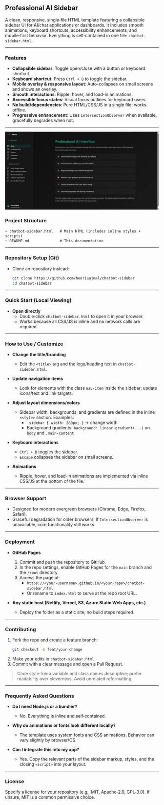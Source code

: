## Professional AI Sidebar

A clean, responsive, single‑file HTML template featuring a collapsible sidebar UI for AI/chat applications or dashboards. It includes smooth animations, keyboard shortcuts, accessibility enhancements, and mobile‑first behavior. Everything is self‑contained in one file: `chatbot-sidebar.html`.

---

### Features
- **Collapsible sidebar**: Toggle open/close with a button or keyboard shortcut.
- **Keyboard shortcut**: Press `Ctrl + B` to toggle the sidebar.
- **Mobile overlay & responsive layout**: Auto-collapses on small screens and shows an overlay.
- **Smooth interactions**: Ripple, hover, and load-in animations.
- **Accessible focus states**: Visual focus outlines for keyboard users.
- **No build/dependencies**: Pure HTML/CSS/JS in a single file; works offline.
- **Progressive enhancement**: Uses `IntersectionObserver` when available, gracefully degrades when not.

---

![alt text](https://github.com/hooriaajmal/chatbot-sidebar/blob/main/sidebar.png?raw=true)


### Project Structure
```
─ chatbot-sidebar.html   # Main HTML (includes inline styles + scripts)
─ README.md              # This documentation
```

---

### Repository Setup (Git)

- Clone an repository instead:
  ```bash
  git clone https://github.com/hooriaajmal/chatbot-sidebar
  cd chatbot-sidebar
  ```

---

### Quick Start (Local Viewing)

- **Open directly**
  - Double‑click `chatbot-sidebar.html` to open it in your browser.
  - Works because all CSS/JS is inline and no network calls are required.

---

### How to Use / Customize

- **Change the title/branding**
  - Edit the `<title>` tag and the logo/heading text in `chatbot-sidebar.html`.

- **Update navigation items**
  - Look for elements with the class `nav-item` inside the sidebar; update icons/text and link targets.

- **Adjust layout dimensions/colors**
  - Sidebar width, backgrounds, and gradients are defined in the inline `<style>` section. Examples:
    - `.sidebar { width: 280px; }` → change width
    - Background gradients: `background: linear-gradient(...)` on `body` and `.main-content`

- **Keyboard interactions**
  - `Ctrl + B` toggles the sidebar.
  - `Escape` collapses the sidebar on small screens.

- **Animations**
  - Ripple, hover, and load-in animations are implemented via inline CSS/JS at the bottom of the file.

---

### Browser Support
- Designed for modern evergreen browsers (Chrome, Edge, Firefox, Safari).
- Graceful degradation for older browsers; if `IntersectionObserver` is unavailable, core functionality still works.

---

### Deployment

- **GitHub Pages**
  1. Commit and push the repository to GitHub.
  2. In the repo settings, enable GitHub Pages for the `main` branch and the `/root` directory.
  3. Access the page at:
     - `https://<your-username>.github.io/<your-repo>/chatbot-sidebar.html`
     - Or rename to `index.html` to serve at the repo root URL.

- **Any static host (Netlify, Vercel, S3, Azure Static Web Apps, etc.)**
  - Deploy the folder as a static site; no build steps required.

---

### Contributing

1. Fork the repo and create a feature branch:
   ```bash
   git checkout -b feat/your-change
   ```
2. Make your edits in `chatbot-sidebar.html`.
3. Commit with a clear message and open a Pull Request.

> Code style: keep variable and class names descriptive; prefer readability over cleverness. Avoid unrelated reformatting.

---

### Frequently Asked Questions

- **Do I need Node.js or a bundler?**
  - No. Everything is inline and self‑contained.

- **Why do animations or fonts look different locally?**
  - The template uses system fonts and CSS animations. Behavior can vary slightly by browser/OS.

- **Can I integrate this into my app?**
  - Yes. Copy the relevant parts of the sidebar markup, styles, and the closing `<script>` into your layout.

---

### License

Specify a license for your repository (e.g., MIT, Apache‑2.0, GPL‑3.0). If unsure, MIT is a common permissive choice. 
